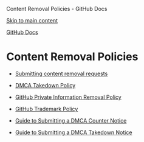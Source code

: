 Content Removal Policies - GitHub Docs

[Skip to main content](#main-content)

[](/en)[GitHub Docs](/en)

Content Removal Policies
==========

* [Submitting content removal requests](/en/site-policy/content-removal-policies/submitting-content-removal-requests)

* [DMCA Takedown Policy](/en/site-policy/content-removal-policies/dmca-takedown-policy)

* [GitHub Private Information Removal Policy](/en/site-policy/content-removal-policies/github-private-information-removal-policy)

* [GitHub Trademark Policy](/en/site-policy/content-removal-policies/github-trademark-policy)

* [Guide to Submitting a DMCA Counter Notice](/en/site-policy/content-removal-policies/guide-to-submitting-a-dmca-counter-notice)

* [Guide to Submitting a DMCA Takedown Notice](/en/site-policy/content-removal-policies/guide-to-submitting-a-dmca-takedown-notice)
